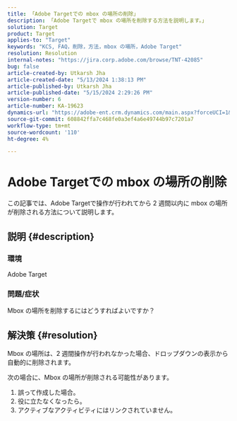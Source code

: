 ```yaml
---
title: 「Adobe Targetでの mbox の場所の削除」
description: 「Adobe Targetで mbox の場所を削除する方法を説明します。」
solution: Target
product: Target
applies-to: "Target"
keywords: "KCS, FAQ，削除，方法，mbox の場所，Adobe Target"
resolution: Resolution
internal-notes: "https://jira.corp.adobe.com/browse/TNT-42085"
bug: false
article-created-by: Utkarsh Jha
article-created-date: "5/13/2024 1:38:13 PM"
article-published-by: Utkarsh Jha
article-published-date: "5/15/2024 2:29:26 PM"
version-number: 6
article-number: KA-19623
dynamics-url: "https://adobe-ent.crm.dynamics.com/main.aspx?forceUCI=1&pagetype=entityrecord&etn=knowledgearticle&id=0db8f904-2e11-ef11-9f8a-6045bd006c82"
source-git-commit: 608842ffa7c468fe0a3ef4a6e49744b97c7201a7
workflow-type: tm+mt
source-wordcount: '110'
ht-degree: 4%

---
```


# Adobe Targetでの mbox の場所の削除


この記事では、Adobe Targetで操作が行われてから 2 週間以内に mbox の場所が削除される方法について説明します。

## 説明 {#description}


### 環境

Adobe Target

### 問題/症状

Mbox の場所を削除するにはどうすればよいですか？


## 解決策 {#resolution}


Mbox の場所は、2 週間操作が行われなかった場合、ドロップダウンの表示から自動的に削除されます。

次の場合に、Mbox の場所が削除される可能性があります。

1. 誤って作成した場合。
2. 役に立たなくなったら。
3. アクティブなアクティビティにはリンクされていません。

